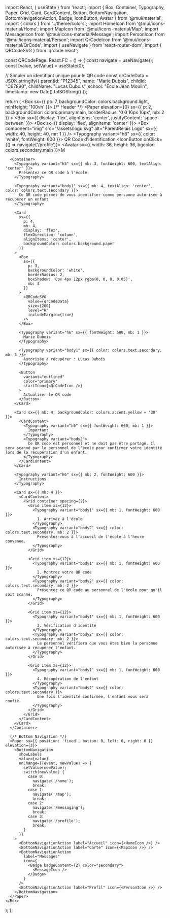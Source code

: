 import React, { useState } from 'react';
import { 
  Box, 
  Container, 
  Typography, 
  Paper,
  Grid,
  Card,
  CardContent,
  Button,
  BottomNavigation,
  BottomNavigationAction,
  Badge,
  IconButton,
  Avatar
} from '@mui/material';
import { colors } from '../theme/colors';
import HomeIcon from '@mui/icons-material/Home';
import MapIcon from '@mui/icons-material/Map';
import MessageIcon from '@mui/icons-material/Message';
import PersonIcon from '@mui/icons-material/Person';
import QrCodeIcon from '@mui/icons-material/QrCode';
import { useNavigate } from 'react-router-dom';
import { QRCodeSVG } from 'qrcode.react';

const QRCodePage: React.FC = () => {
  const navigate = useNavigate();
  const [value, setValue] = useState(0);
  
  // Simuler un identifiant unique pour le QR code
  const qrCodeData = JSON.stringify({
    parentId: "P12345",
    name: "Marie Dubois",
    childId: "C67890",
    childName: "Lucas Dubois",
    school: "École Jean Moulin",
    timestamp: new Date().toISOString()
  });

  return (
    <Box sx={{ pb: 7, backgroundColor: colors.background.light, minHeight: '100vh' }}>
      {/* Header */}
      <Paper 
        elevation={0} 
        sx={{ 
          p: 2, 
          backgroundColor: colors.primary.main,
          borderRadius: '0 0 16px 16px',
          mb: 2
        }}
      >
        <Box sx={{ display: 'flex', alignItems: 'center', justifyContent: 'space-between' }}>
          <Box sx={{ display: 'flex', alignItems: 'center' }}>
            <Box 
              component="img"
              src="/assets/logo.svg"
              alt="ParentRelais Logo"
              sx={{ width: 40, height: 40, mr: 1 }}
            />
            <Typography variant="h6" sx={{ color: 'white', fontWeight: 600 }}>
              QR Code d'identification
            </Typography>
          </Box>
          <IconButton onClick={() => navigate('/profile')}>
            <Avatar sx={{ width: 36, height: 36, bgcolor: colors.secondary.main }}>M</Avatar>
          </IconButton>
        </Box>
      </Paper>
      
      <Container>
        <Typography variant="h5" sx={{ mb: 3, fontWeight: 600, textAlign: 'center' }}>
          Présentez ce QR code à l'école
        </Typography>
        
        <Typography variant="body1" sx={{ mb: 4, textAlign: 'center', color: colors.text.secondary }}>
          Ce QR code permet de vous identifier comme personne autorisée à récupérer un enfant
        </Typography>
        
        <Card 
          sx={{ 
            p: 4, 
            mb: 4, 
            display: 'flex', 
            flexDirection: 'column', 
            alignItems: 'center',
            backgroundColor: colors.background.paper
          }}
        >
          <Box 
            sx={{ 
              p: 3, 
              backgroundColor: 'white', 
              borderRadius: 2,
              boxShadow: '0px 4px 12px rgba(0, 0, 0, 0.05)',
              mb: 3
            }}
          >
            <QRCodeSVG 
              value={qrCodeData} 
              size={200}
              level="H"
              includeMargin={true}
            />
          </Box>
          
          <Typography variant="h6" sx={{ fontWeight: 600, mb: 1 }}>
            Marie Dubois
          </Typography>
          
          <Typography variant="body1" sx={{ color: colors.text.secondary, mb: 3 }}>
            Autorisée à récupérer : Lucas Dubois
          </Typography>
          
          <Button 
            variant="outlined" 
            color="primary" 
            startIcon={<QrCodeIcon />}
          >
            Actualiser le QR code
          </Button>
        </Card>
        
        <Card sx={{ mb: 4, backgroundColor: colors.accent.yellow + '30' }}>
          <CardContent>
            <Typography variant="h6" sx={{ fontWeight: 600, mb: 1 }}>
              Important
            </Typography>
            <Typography variant="body2">
              Ce QR code est personnel et ne doit pas être partagé. Il sera scanné par le personnel de l'école pour confirmer votre identité lors de la récupération d'un enfant.
            </Typography>
          </CardContent>
        </Card>
        
        <Typography variant="h6" sx={{ mb: 2, fontWeight: 600 }}>
          Instructions
        </Typography>
        
        <Card sx={{ mb: 4 }}>
          <CardContent>
            <Grid container spacing={2}>
              <Grid item xs={12}>
                <Typography variant="body1" sx={{ mb: 1, fontWeight: 600 }}>
                  1. Arrivez à l'école
                </Typography>
                <Typography variant="body2" sx={{ color: colors.text.secondary, mb: 2 }}>
                  Présentez-vous à l'accueil de l'école à l'heure convenue.
                </Typography>
              </Grid>
              
              <Grid item xs={12}>
                <Typography variant="body1" sx={{ mb: 1, fontWeight: 600 }}>
                  2. Montrez votre QR code
                </Typography>
                <Typography variant="body2" sx={{ color: colors.text.secondary, mb: 2 }}>
                  Présentez ce QR code au personnel de l'école pour qu'il soit scanné.
                </Typography>
              </Grid>
              
              <Grid item xs={12}>
                <Typography variant="body1" sx={{ mb: 1, fontWeight: 600 }}>
                  3. Vérification d'identité
                </Typography>
                <Typography variant="body2" sx={{ color: colors.text.secondary, mb: 2 }}>
                  Le personnel vérifiera que vous êtes bien la personne autorisée à récupérer l'enfant.
                </Typography>
              </Grid>
              
              <Grid item xs={12}>
                <Typography variant="body1" sx={{ mb: 1, fontWeight: 600 }}>
                  4. Récupération de l'enfant
                </Typography>
                <Typography variant="body2" sx={{ color: colors.text.secondary }}>
                  Une fois l'identité confirmée, l'enfant vous sera confié.
                </Typography>
              </Grid>
            </Grid>
          </CardContent>
        </Card>
      </Container>
      
      {/* Bottom Navigation */}
      <Paper sx={{ position: 'fixed', bottom: 0, left: 0, right: 0 }} elevation={3}>
        <BottomNavigation
          showLabels
          value={value}
          onChange={(event, newValue) => {
            setValue(newValue);
            switch(newValue) {
              case 0:
                navigate('/home');
                break;
              case 1:
                navigate('/map');
                break;
              case 2:
                navigate('/messaging');
                break;
              case 3:
                navigate('/profile');
                break;
            }
          }}
        >
          <BottomNavigationAction label="Accueil" icon={<HomeIcon />} />
          <BottomNavigationAction label="Carte" icon={<MapIcon />} />
          <BottomNavigationAction 
            label="Messages" 
            icon={
              <Badge badgeContent={2} color="secondary">
                <MessageIcon />
              </Badge>
            } 
          />
          <BottomNavigationAction label="Profil" icon={<PersonIcon />} />
        </BottomNavigation>
      </Paper>
    </Box>
  );
};

